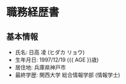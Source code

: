 <script setup>
  import { AGE }from "../src/utils"
</script>

# 職務経歴書

## 基本情報

- 氏名: 日高 凌 (ヒダカ リョウ)
- 生年月日: 1997/12/19 ({{ AGE }}歳)
- 居住地: 兵庫県神戸市
- 最終学歴: 関西大学 総合情報学部 (情報学士)
